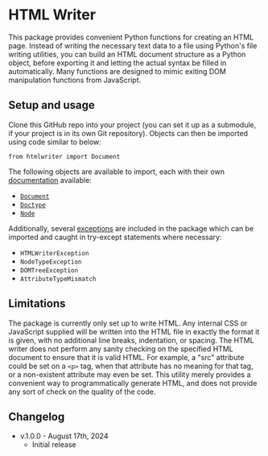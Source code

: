 # HTML Writer
This package provides convenient Python functions for creating an HTML page. Instead of writing the necessary text data to a file using Python's file writing utilities, you can
build an HTML document structure as a Python object, before exporting it and letting the actual syntax be filled in automatically. Many functions are designed to mimic exiting DOM
manipulation functions from JavaScript.

## Setup and usage
Clone this GitHub repo into your project (you can set it up as a submodule, if your project is in its own Git repository). Objects can then be imported using code similar to below:
```
from htmlwriter import Document
```
The following objects are available to import, each with their own [documentation](docs) available:
+ [`Document`](docs/document.md)
+ [`Doctype`](docs/doctype.md)
+ [`Node`](docs/node.md)

Additionally, several [exceptions](docs/exceptions.md) are included in the package which can be imported and caught in try-except statements where necessary:
+ `HTMLWriterException`
+ `NodeTypeException`
+ `DOMTreeException`
+ `AttributeTypeMismatch`

## Limitations
The package is currently only set up to write HTML. Any internal CSS or JavaScript supplied will be written into the HTML file in exactly the format it is given, with no additional
line breaks, indentation, or spacing. The HTML writer does not perform any sanity checking on the specified HTML document to ensure that it is valid HTML. For example, a "src" attribute
could be set on a `<p>` tag, when that attribute has no meaning for that tag, or a non-existent attribute may even be set. This utility merely provides a convenient way to
programmatically generate HTML, and does not provide any sort of check on the quality of the code.

## Changelog
+ v.1.0.0 - August 17th, 2024
  + Initial release